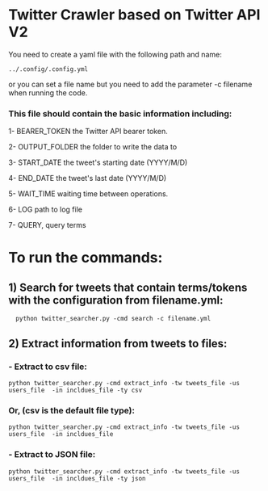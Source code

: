 # Twitter Crawler based on Twitter API V2

You need to create a yaml file with the following path and name: 
```
../.config/.config.yml 
```

or you can set a file name but you need to add the parameter -c filename when running the code.

### This file should contain the basic information including:


  1- BEARER_TOKEN the Twitter API bearer token.

  2- OUTPUT_FOLDER the folder to write the data to

  3- START_DATE the tweet's starting date (YYYY/M/D)

  4- END_DATE the tweet's last date (YYYY/M/D)

  5- WAIT_TIME waiting time between operations.

  6- LOG path to log file

  7- QUERY, query terms


# To run the commands:

## 1) Search for tweets that contain terms/tokens with the configuration from filename.yml:
```
  python twitter_searcher.py -cmd search -c filename.yml
```

## 2) Extract information from tweets to files:

   ### - Extract to csv file:

  ```
  python twitter_searcher.py -cmd extract_info -tw tweets_file -us users_file  -in incldues_file -ty csv
  ```

   ### Or, (csv is the default file type):

  ```
  python twitter_searcher.py -cmd extract_info -tw tweets_file -us users_file  -in incldues_file
  ```

   ### - Extract to JSON file:
  ```
  python twitter_searcher.py -cmd extract_info -tw tweets_file -us users_file  -in incldues_file -ty json
  ```
  
